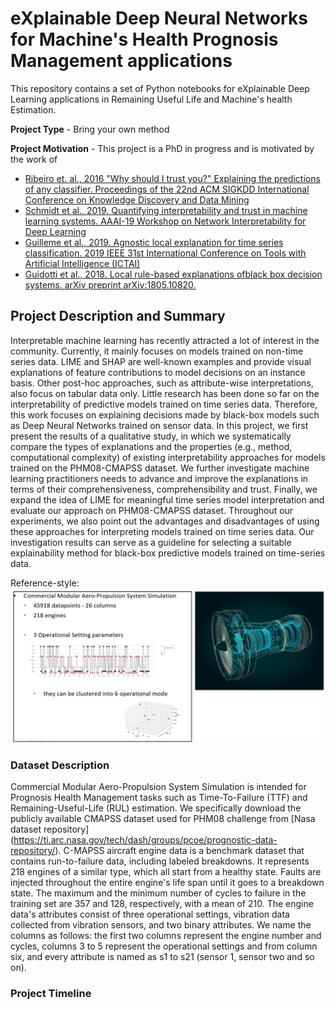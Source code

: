 # eXplainable Deep Neural Networks for Machine's Health Prognosis Management applications

This repository contains a set of Python notebooks for eXplainable Deep Learning applications in Remaining Useful Life and Machine's health Estimation.

**Project Type** - Bring your own method

**Project Motivation** - This project is a PhD in progress and is motivated by the work of 
* [Ribeiro et. al., 2016 "Why should I trust you?" Explaining the predictions of any classifier. Proceedings of the 22nd ACM SIGKDD International Conference on Knowledge Discovery and Data Mining](https://www.kdd.org/kdd2016/papers/files/rfp0573-ribeiroA.pdf)
* [Schmidt et al., 2019. Quantifying interpretability and trust in machine learning systems. AAAI-19 Workshop on Network Interpretability for Deep Learning](https://arxiv.org/abs/1901.08558)
* [Guilleme et al., 2019. Agnostic local explanation for time series classification. 2019 IEEE 31st International Conference on Tools with Artificial Intelligence (ICTAI)](https://ieeexplore.ieee.org/document/8995349/)
* [Guidotti et al., 2018. Local rule-based explanations ofblack box decision systems. arXiv preprint arXiv:1805.10820.](https://arxiv.org/abs/1805.10820)


## Project Description and Summary
Interpretable machine learning has recently attracted a lot of interest in the community. Currently, it mainly focuses on models trained on non-time series data. LIME and SHAP are well-known examples and provide visual explanations of feature contributions to model decisions on an instance basis. Other post-hoc approaches, such as attribute-wise interpretations, also focus on tabular data only. Little research has been done so far on the interpretability of predictive models trained on time series data. Therefore, this work focuses on explaining decisions made by black-box models such as Deep Neural Networks trained on sensor data. In this project, we first present the results of a qualitative study, in which we systematically compare the types of explanations and the properties (e.g., method, computational complexity) of existing interpretability approaches for models trained on the PHM08-CMAPSS dataset. We further investigate machine learning practitioners needs to advance and improve the explanations in terms of their comprehensiveness, comprehensibility and trust. Finally, we expand the idea of LIME for meaningful time series model interpretation and evaluate our approach on PHM08-CMAPSS dataset. Throughout our experiments, we also point out the advantages and disadvantages of using these approaches for interpreting models trained on time series data. Our investigation results can serve as a guideline for selecting a suitable explainability method for black-box predictive models trained on time-series data.


Reference-style: 
![alt text][cmapss]

[cmapss]: https://github.com/anahid1988/DeepRUL/blob/master/figures/CMAPSS_description.png

### Dataset Description
Commercial Modular Aero-Propulsion System Simulation is intended for Prognosis Health Management tasks such as Time-To-Failure (TTF) and Remaining-Useful-Life (RUL) estimation. We specifically download the publicly available CMAPSS dataset used for PHM08 challenge from [Nasa dataset repository] (https://ti.arc.nasa.gov/tech/dash/groups/pcoe/prognostic-data-repository/). 
C-MAPSS aircraft engine data is a benchmark dataset that contains run-to-failure data, including labeled breakdowns. It represents 218 engines of a similar type, which all start from a healthy state. Faults are injected throughout the entire engine's life span until it goes to a breakdown state. The maximum and the minimum number of cycles to failure in the training set are 357 and 128, respectively, with a mean of 210. The engine data's attributes consist of three operational settings, vibration data collected from vibration sensors, and two binary attributes. We name the columns as follows: the first two columns represent the engine number and cycles, columns 3 to 5 represent the operational settings and from column six, and every attribute is named as s1 to s21 (sensor 1, sensor two and so on). 

### Project Timeline


